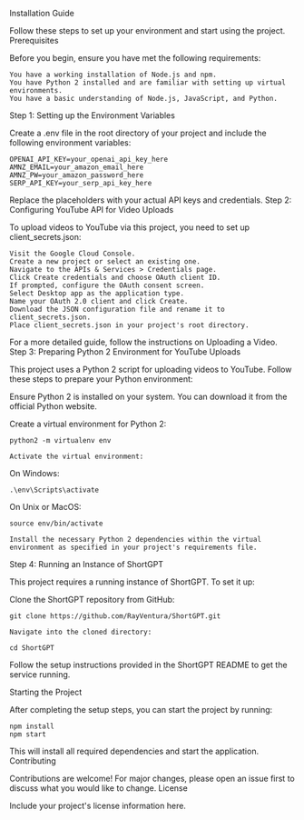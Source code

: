 Installation Guide

Follow these steps to set up your environment and start using the project.
Prerequisites

Before you begin, ensure you have met the following requirements:

    You have a working installation of Node.js and npm.
    You have Python 2 installed and are familiar with setting up virtual environments.
    You have a basic understanding of Node.js, JavaScript, and Python.

Step 1: Setting up the Environment Variables

Create a .env file in the root directory of your project and include the following environment variables:


    OPENAI_API_KEY=your_openai_api_key_here
    AMNZ_EMAIL=your_amazon_email_here
    AMNZ_PW=your_amazon_password_here
    SERP_API_KEY=your_serp_api_key_here

Replace the placeholders with your actual API keys and credentials.
Step 2: Configuring YouTube API for Video Uploads

To upload videos to YouTube via this project, you need to set up client_secrets.json:

    Visit the Google Cloud Console.
    Create a new project or select an existing one.
    Navigate to the APIs & Services > Credentials page.
    Click Create credentials and choose OAuth client ID.
    If prompted, configure the OAuth consent screen.
    Select Desktop app as the application type.
    Name your OAuth 2.0 client and click Create.
    Download the JSON configuration file and rename it to client_secrets.json.
    Place client_secrets.json in your project's root directory.

For a more detailed guide, follow the instructions on Uploading a Video.
Step 3: Preparing Python 2 Environment for YouTube Uploads

This project uses a Python 2 script for uploading videos to YouTube. Follow these steps to prepare your Python environment:

Ensure Python 2 is installed on your system. You can download it from the official Python website.

Create a virtual environment for Python 2:


    python2 -m virtualenv env
    
    Activate the virtual environment:

On Windows:

    .\env\Scripts\activate

On Unix or MacOS:


    source env/bin/activate

    Install the necessary Python 2 dependencies within the virtual environment as specified in your project's requirements file.

Step 4: Running an Instance of ShortGPT

This project requires a running instance of ShortGPT. To set it up:

Clone the ShortGPT repository from GitHub:


    
    git clone https://github.com/RayVentura/ShortGPT.git
    
    Navigate into the cloned directory:

    cd ShortGPT

Follow the setup instructions provided in the ShortGPT README to get the service running.

Starting the Project

After completing the setup steps, you can start the project by running:



    npm install
    npm start

This will install all required dependencies and start the application.
Contributing

Contributions are welcome! For major changes, please open an issue first to discuss what you would like to change.
License

Include your project's license information here.
